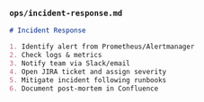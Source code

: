 ### **`ops/incident-response.md`**

```markdown
# Incident Response

1. Identify alert from Prometheus/Alertmanager
2. Check logs & metrics
3. Notify team via Slack/email
4. Open JIRA ticket and assign severity
5. Mitigate incident following runbooks
6. Document post-mortem in Confluence
```
